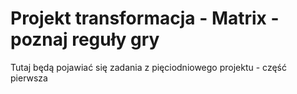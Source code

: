 # Projekt transformacja - Matrix - poznaj reguły gry

Tutaj będą pojawiać się zadania z pięciodniowego projektu - część pierwsza
